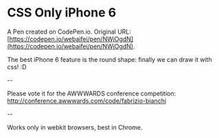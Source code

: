 # CSS Only iPhone 6

A Pen created on CodePen.io. Original URL: [https://codepen.io/webaifei/pen/NWjOgdN](https://codepen.io/webaifei/pen/NWjOgdN).

The best iPhone 6 feature is the round shape: finally we can draw it with css! :D

--

Please vote it for the AWWWARDS conference competition:
http://conference.awwwards.com/code/fabrizio-bianchi

--

Works only in webkit browsers, best in Chrome.


